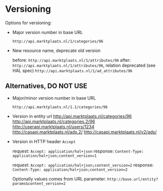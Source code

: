 Versioning
==========

Options for versioning:

* Major version number in base URL

  `http://api.marktplaats.nl/1/categories/96`


* New resource name, deprecate old version

  before: `http://api.marktplaats.nl/1/attributes/96`
  after: 
    `http://api.marktplaats.nl/1/attributes/96`, relation deprecated (see HAL spec)
    `http://api.marktplaats.nl/1/ad_attributes/96`


Alternatives, DO NOT USE
------------------------

* Major/minor version number in base URL

  `http://api.marktplaats.nl/1.1/categories/96`

* Version in entity url
  http://api.marktplaats.nl/categories/96
  http://api.marktplaats.nl/categories.2/96
  http://userapi.marktplaats.nl/users/1234
  http://casapi.marktplaats.nl/ads.2/
  http://casapi.marktplaats.nl/v2/ads/

* Version in HTTP header `Accept`

  request: `Accept: application/hal+json`
  response: `Content-Type: application/hal+json;content_version=1`

  request: `Accept: application/hal+json;content_version=2`
  response: `Content-Type: application/hal+json;content_version=2`

  Optionally values comes from URL parameter.
  `http://base.url/entity?params&content_version=2`

